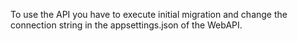 To use the API you have to execute initial migration and change the connection string in the appsettings.json of the WebAPI.
